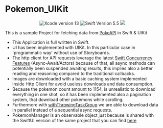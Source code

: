 # Pokemon_UIKit
<body>
  <div align="center">
    <img src="https://img.shields.io/static/v1?label=XCode%20Version&message=13.4.1&color=brightgreen&logo=xcode" alt="Xcode version 13">
    <img src="https://img.shields.io/static/v1?label=Swift%20Version&message=5.6&color=brightgreen&logo=swift" alt="Swift Version 5.5">
    <img src="https://img.shields.io/static/v1?label=Framework&message=UIKit&color=brightgreen&logo=Swift&logoColor=blue">
  </div>
  <p>This is a sample Project for fetching data from <a href="https://pokeapi.co">PokeAPI</a> in Swift &amp; UIKit</p>
  <ul>
    <li>This Application is full written in Swift.</li>
    <li>UI has been implemented with UIKit. In this particular case in 'programmatic way' without use of Storyboards.</li>
    <li>The http client for API requests leverage the latest <a href="https://docs.swift.org/swift-book/LanguageGuide/Concurrency.html">Swift Concurrency Features</a> (Async-Await/Actors) because of that, all async methods can potentially been suspended awaiting results, this implies also a better reading and reasoning compared to the traditional callbacks.</li>
    <li>Images are downloaded with a basic caching system implemented inside Http Client for avoid useless downloads and data consumption.</li>
    <li>Because the pokemon count amount to 1154, is unrealistic to download everything in one shot, so it has been implemented also a pagination system, that download other pokemons while scrolling.</li>
    <li>Furthermore with <a href="https://developer.apple.com/documentation/swift/withthrowingtaskgroup(of:returning:body:)">withThrowingTaskGroup</a> we are able to download data in parallel instead of a sequential async requests.</li>
    <li>PokemonManager is an observable object just because is shared with the SwiftUI version of the same project that you can find <a href="https://github.com/apemaia99/Pokemon_SwiftUI">here</a></li>
  </ul>
</body>
